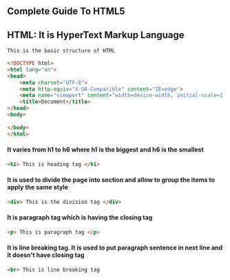 ## Complete Guide To HTML5

## HTML: It is HyperText Markup Language

```html
This is the basic structure of HTML

<!DOCTYPE html>
<html lang="en">
<head>
    <meta charset="UTF-8">
    <meta http-equiv="X-UA-Compatible" content="IE=edge">
    <meta name="viewport" content="width=device-width, initial-scale=1.0">
    <title>Document</title>
</head>
<body>
    
</body>
</html>
```

#### It varies from h1 to h6 where h1 is the biggest and h6 is the smallest
```html
<h1> This is heading tag </h1>
```
#### It is used to divide the page into section and allow to group the items to apply the same style
```html
<div> This is the division tag </div>
```
#### It is paragraph tag which is having the closing tag
```html
<p> This is paragraph tag </p>
```

#### It is line breaking tag. It is used to put paragraph sentence in next line and it doesn't have closing tag
```html
<br> This is line breaking tag
```

```html

```
